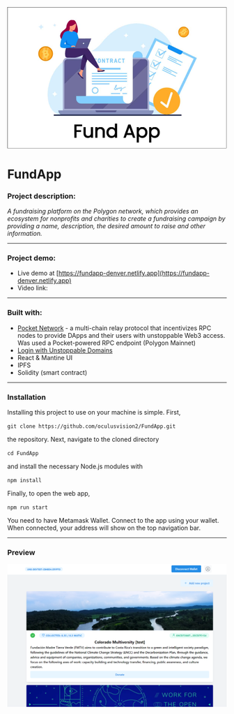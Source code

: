 <img src="dir-images/fundApp.png" width="600px">

# FundApp


### Project description:

<i>A fundraising platform on the Polygon network, which provides an ecosystem for nonprofits and charities to create a fundraising campaign by providing a name, description, the desired amount to raise and other information.</i>

------

### Project demo:

- Live demo at [https://fundapp-denver.netlify.app](https://fundapp-denver.netlify.app)
- Video link: []()

-------


### Built with:

- [Pocket Network](https://www.pokt.network/) - a multi-chain relay protocol that incentivizes RPC nodes to provide DApps and their users with unstoppable Web3 access. Was used a Pocket-powered RPC endpoint (Polygon Mainnet) 
- [Login with Unstoppable Domains](https://unstoppabledomains.com/)
- React & Mantine UI
- IPFS
- Solidity (smart contract)

---------

### Installation

Installing this project to use on your machine is simple. First,

`git clone https://github.com/oculusvision2/FundApp.git`

the repository. Next, navigate to the cloned directory

`cd FundApp`

and install the necessary Node.js modules with

`npm install`

Finally, to open the web app,

`npm run start`

You need to have Metamask Wallet. Connect to the app using your wallet. When connected, your address will show on the top navigation bar.

------------

### Preview

<img src="dir-images/preview.png">


